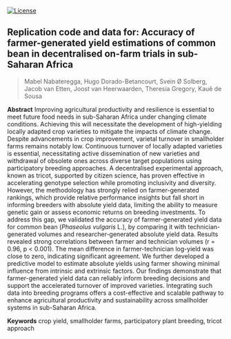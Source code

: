<!-- badges: start -->

[![License](https://img.shields.io/badge/License-CC%20BY%204.0-blue.svg)](https://creativecommons.org/licenses/by/4.0/deed.en) <!-- badges: end -->

## Replication code and data for: Accuracy of farmer-generated yield estimations of common bean in decentralised on-farm trials in sub-Saharan Africa

> Mabel Nabateregga, Hugo Dorado-Betancourt, Svein Ø Solberg, Jacob van Etten, Joost van Heerwaarden, Theresia Gregory, Kauê de Sousa

**Abstract**
Improving agricultural productivity and resilience is essential to meet future food needs in sub-Saharan Africa under changing climate conditions. Achieving this will necessitate the development of high-yielding locally adapted crop varieties to mitigate the impacts of climate change. Despite advancements in crop improvement, varietal turnover in smallholder farms remains notably low. Continuous turnover of locally adapted varieties is essential, necessitating active dissemination of new varieties and withdrawal of obsolete ones across diverse target populations using participatory breeding approaches. A decentralised experimental approach, known as tricot, supported by citizen science, has proven effective in accelerating genotype selection while promoting inclusivity and diversity. However, the methodology has strongly relied on farmer-generated rankings, which provide relative performance insights but fall short in informing breeders with absolute yield data, limiting the ability to measure genetic gain or assess economic returns on breeding investments. To address this gap, we validated the accuracy of farmer-generated yield data for common bean (*Phaseolus vulgaris* L.), by comparing it with technician-generated volumes and researcher-generated absolute yield data. Results revealed strong correlations between farmer and technician volumes (r = 0.96, p \< 0.001). The mean difference in farmer-technician log-yield was close to zero, indicating significant agreement. We further developed a predictive model to estimate absolute yields using farmer showing minimal influence from intrinsic and extrinsic factors. Our findings demonstrate that farmer-generated yield data can reliably inform breeding decisions and support the accelerated turnover of improved varieties. Integrating such data into breeding programs offers a cost-effective and scalable pathway to enhance agricultural productivity and sustainability across smallholder systems in sub-Saharan Africa.

**Keywords**
crop yield, smallholder farms, participatory plant breeding, tricot approach

